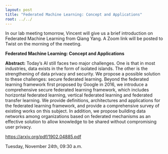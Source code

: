 ```yaml
---
layout: post
title: "Federated Machine Learning: Concept and Applications"
root: ../../
---
```

In our lab meeting tomorrow, Vincent will give us a brief introduction on Federated Machine Learning from Qiang Yang.
A Zoom link will be posted to Twist on the morning of the meeting. 

**Federated Machine Learning: Concept and Applications**

**Abstract:**
Today’s AI still faces two major challenges. One is that in most industries, data exists in the form of isolated islands. The other is the strengthening of data privacy and security. We propose a possible solution to these challenges: secure federated learning. Beyond the federated learning framework first proposed by Google in 2016, we introduce a comprehensive secure federated learning framework, which includes horizontal federated learning, vertical federated learning and federated transfer learning. We provide definitions, architectures and applications for the federated learning framework, and provide a comprehensive survey of existing works on this subject. In addition, we propose building data networks among organizations based on federated mechanisms as an effective solution to allow knowledge to be shared without compromising user privacy.

https://arxiv.org/pdf/1902.04885.pdf

Tuesday, November 24th, 09:30 a.m.
